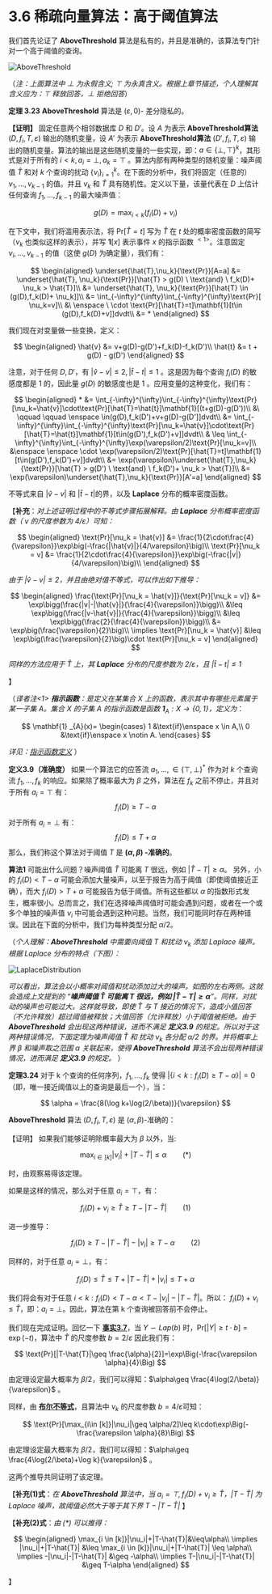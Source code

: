 # 3.6 稀疏向量算法：高于阈值算法

我们首先论证了 **AboveThreshold** 算法是私有的，并且是准确的，该算法专门针对一个高于阈值的查询。

![AboveThreshold](/3-Basic-Techniques-and-Composition-Theorems/The-sparse-vector-technique/img/AboveThreshold.png)

（*注：上面算法中 $\bot$ 为永假含义; $\top$ 为永真含义。根据上章节描述，个人理解其含义应为：$\top$ 释放回答，$\bot$ 拒绝回答*）

**定理  3.23** **AboveThreshold** 算法是 $(\varepsilon,0)$- 差分隐私的。

**【证明】** 固定任意两个相邻数据库 $D$ 和 $D'$。设 $A$ 为表示 **AboveThreshold算法** $(D,{f_i},T,\varepsilon)$ 输出的随机变量，设 $A'$ 为表示 **AboveThreshold算法** $(D',{f_i},T,\varepsilon)$ 输出的随机变量。算法的输出是这些随机变量的一些实现，即：$a \in \{\bot,\top\}^k$，其形式是对于所有的 $i<k,a_i=\bot,a_k=\top$ 。算法内部有两种类型的随机变量：噪声阈值 $\hat{T}$ 和对 $k$ 个查询的扰动 $\{\nu_i\}_{i=1}^k$。在下面的分析中，我们将固定（任意的）$\nu_1,...,\nu_{k-1}$ 的值。并且 $\nu_k$ 和 $\hat{T}$ 具有随机性。定义以下量，该量代表在 $D$ 上估计任何查询 $f_1,...,f_{k-1}$ 的最大噪声值：

$$
g(D) = \max_{i<k}(f_i(D) + \nu_i)
$$

在下文中，我们将滥用表示法，将 $\text{Pr}[\hat{T}=t]$ 写为 $\hat{T}$ 在 $t$ 处的概率密度函数的简写（$\nu_k$ 也类似这样的表示），并写 $\mathbf{1}[x]$ 表示事件 $x$ 的指示函数$\ ^{<1>}$。注意固定 $\nu_i,...,\nu_{k-1}$ 的值（这使 $g(D)$ 为确定量），我们有：

$$
\begin{aligned}
    \underset{\hat{T},\nu_k}{\text{Pr}}[A=a] &= \underset{\hat{T},
\nu_k}{\text{Pr}}[\hat{T} > g(D) \  \text{and} \ f_k(D)+
\nu_k > \hat{T}]\\
    &= \underset{\hat{T},
\nu_k}{\text{Pr}}[\hat{T} \in (g(D),f_k(D)+
\nu_k]]\\
    &= \int_{-\infty}^{\infty}\int_{-\infty}^{\infty}\text{Pr}[
\nu_k=v]\\
    &\ \enspace \ \cdot \text{Pr}[\hat{T}=t]\mathbf{1}[t\in (g(D),f_k(D)+v]]dvdt\\
    &= *
\end{aligned}
$$

我们现在对变量做一些变换，定义：

$$
\begin{aligned}
    \hat{v} &= v+g(D)-g(D')+f_k(D)-f_k(D')\\
    \hat{t} &= t + g(D) - g(D')
\end{aligned}
$$

注意，对于任何 $D,D'$，有 $|\hat{v}-v|\leq 2,|\hat{t}-t|\leq 1$ 。这是因为每个查询 $f_i(D)$ 的敏感度都是 $1$ 的，因此量 $g(D)$ 的敏感度也是 $1$ 。应用变量的这种变化，我们有：

$$
\begin{aligned}
    * &= \int_{-\infty}^{\infty}\int_{-\infty}^{\infty}\text{Pr}[\nu_k=\hat{v}]\cdot\text{Pr}[\hat{T}=\hat{t}]\mathbf{1}[(t+g(D)-g(D'))\\
   &\ \qquad \qquad \enspace \in(g(D),f_k(D')+v+g(D)-g(D']]dvdt\\
   &= \int_{-\infty}^{\infty}\int_{-\infty}^{\infty}\text{Pr}[\nu_k=\hat{v}]\cdot\text{Pr}[\hat{T}=\hat{t}]\mathbf{1}[t\in(g(D'),f_k(D')+v]]dvdt\\
   & \leq \int_{-\infty}^{\infty}\int_{-\infty}^{\infty}\exp(\varepsilon/2)\text{Pr}[\nu_k=v]\\
   &\enspace \enspace \cdot \exp(\varepsilon/2)\text{Pr}[\hat{T}=t]\mathbf{1}[t\in(g(D'),f_k(D')+v]]dvdt\\
   &= \exp(\varepsilon)\underset{\hat{T},\nu_k}{\text{Pr}}[\hat{T} > g(D') \  \text{and} \ f_k(D')+
\nu_k > \hat{T}]\\
   &= \exp(\varepsilon)\underset{\hat{T},\nu_k}{\text{Pr}}[A'=a]
\end{aligned}
$$

不等式来自 $|\hat{v}-v|$ 和 $|\hat{t}-t|$的界，以及 **Laplace** 分布的概率密度函数。

【**补充**：*对上述证明过程中的不等式步骤拓展解释。由 **Laplace** 分布概率密度函数（ $v$ 的尺度参数为 $4/\varepsilon$）可知：*

$$
\begin{aligned}
    \text{Pr}[\nu_k = \hat{v}] &= \frac{1}{2\cdot\frac{4}{\varepsilon}}\exp\big(-\frac{|\hat{v}|}{4/\varepsilon}\big)\\
    \text{Pr}[\nu_k = v] &= \frac{1}{2\cdot\frac{4}{\varepsilon}}\exp\big(-\frac{|v|}{4/\varepsilon}\big)\\
\end{aligned}
$$

*由于 $|\hat{v}-v|\leq 2$，并且由绝对值不等式，可以作出如下推导：*

$$
\begin{aligned}
    \frac{\text{Pr}[\nu_k = \hat{v}]}{\text{Pr}[\nu_k = v]} &= \exp\bigg(\frac{|v|-|\hat{v}|}{\frac{4}{\varepsilon}}\bigg)\\
    &\leq \exp\bigg(\frac{|v-\hat{v}|}{\frac{4}{\varepsilon}}\bigg)\\
    &\leq \exp\bigg(\frac{2}{\frac{4}{\varepsilon}}\bigg)\\
    &= \exp\big(\frac{\varepsilon}{2}\big)\\
    \implies \text{Pr}[\nu_k = \hat{v}] &\leq \exp\big(\frac{\varepsilon}{2}\big)\cdot \text{Pr}[\nu_k = v]
\end{aligned}
$$

*同样的方法应用于 $\hat{T}$ 上，其 **Laplace** 分布的尺度参数为 $2/\varepsilon$，且 $|\hat{t}-t|\leq 1$*

】

（*译者注<1> **指示函数**：是定义在某集合 $X$ 上的函数，表示其中有哪些元素属于某一子集 $A$。集合 $X$ 的子集 $A$ 的指示函数是函数 $\mathbf{1}_{A}:X\to \lbrace 0,1\rbrace$，定义为*：

$$
\mathbf{1} _{A}(x)= \begin{cases}
    1 &\text{if}\enspace x \in A,\\
    0 &\text{if}\enspace x \notin A.
\end{cases}
$$

*详见：[指示函数定义](https://en.wikipedia.org/wiki/Indicator_function)*
）

**定义3.9（准确度）** 如果一个算法它的应答流 $a_1,...,\in \{\top,\bot\}^{*}$ 作为对 $k$ 个查询流 $f_1,...,f_k$ 的响应。如果除了概率最大为 $\beta$ 之外，算法在 $f_k$ 之前不停止，并且对于所有 $a_i = \top$ 有：
$$
f_i(D) \geq T - \alpha
$$
对于所有 $a_i = \bot$ 有：
$$
f_i(D) \leq T + \alpha
$$
那么，我们称这个算法对于阈值 $T$ 是 **$(\alpha,\beta)$ -准确的**。

**算法1** 可能出什么问题？噪声阈值 $\hat{T}$ 可能离 $T$ 很远，例如 $|\hat{T}-T|\geq \alpha$。 另外，小的 $f_i(D)<T-\alpha$ 可能会添加大量噪声，以至于报告为高于阈值（即使阈值接近正确），而大 $f_i(D)>T+\alpha$ 可能报告为低于阈值。所有这些都以 $\alpha$ 的指数形式发生，概率很小。总而言之，我们在选择噪声阈值时可能会遇到问题，或者在一个或多个单独的噪声值 $ν_i$ 中可能会遇到这种问题。当然，我们可能同时存在两种错误。因此在下面的分析中，我们为每种类型分配 $\alpha/2$。

（*个人理解：**AboveThreshold** 中需要向阈值 $T$ 和扰动 $\nu_k$ 添加 Laplace 噪声。根据 Laplace 分布的特点（下图）：*

![LaplaceDistribution](/3-Basic-Techniques-and-Composition-Theorems/The-sparse-vector-technique/img/LaplaceDistribution.png)

*可以看出，算法会以小概率对阈值和扰动添加过大的噪声。如图的左右两侧。这就会造成上文提到的 “**噪声阈值 $\hat{T}$ 可能离 $T$ 很远，例如 $|\hat{T}-T|\geq \alpha$**”。同样，对扰动的噪声也可能过大。这样就导致，即使 $\hat{T}$ 与 $T$ 接近的情况下，造成小值回答（不允许释放）超过阈值被释放；大值回答（允许释放）小于阈值被拒绝。由于 **AboveThreshold** 会出现这两种错误，进而不满足 **定义3.9** 的规定。所以对于这两种错误情况，下面定理为噪声阈值 $\hat{T}$ 和 扰动 $\nu_k$ 各分配 $\alpha/2$ 的界。并将概率上界 $\beta$ 和噪声取之范围 $\alpha$ 关联起来，使得 **AboveThreshold** 算法不会出现两种错误情况，进而满足 **定义3.9** 的规定。*
）

**定理3.24** 对于 k 个查询的任何序列，$f_1,...,f_k$ 使得 $|\{i<k:f_i(D)\geq T - \alpha\}|=0$（即，唯一接近阈值以上的查询是最后一个），当：

$$
\alpha = \frac{8(\log k+\log(2/\beta))}{\varepsilon}
$$

**AboveThreshold** 算法 $(D,{f_i},T,\varepsilon)$ 是 $(\alpha,\beta)$-准确的：


【证明】 如果我们能够证明除概率最大为 $\beta$ 以外，当:

$$
 \max_{i \in [k]}|\nu_i|+|T-\hat{T}|\leq\alpha  \qquad  (*)
$$

时，由观察易得该定理。

如果是这样的情况，那么对于任意 $a_i=\top$，有：

$$
f_i(D) + \nu_i \geq \hat{T} \geq T-|T-\hat{T}| \qquad  (1)
$$

进一步推导：

$$
f_i(D) \geq T-|T-\hat{T}|-|\nu_i|\geq T-\alpha \qquad  (2)
$$

同样的，对于任意 $a_i = \bot$，有：

$$
f_i(D) \leq \hat{T} \leq T+|T-\hat{T}|+|\nu_i|\leq T+\alpha
$$

我们将会有对于任意 $i<k:f_i(D)<T-\alpha<T-|\nu_i|-|T-\hat{T}|$。所以： $f_i(D)+\nu_i\leq \hat{T}$，即：$a_i=\bot$。因此，算法在第 k 个查询被回答前不会停止。

我们现在完成证明。回忆一下 [**事实3.7**](/3-Basic-Techniques-and-Composition-Theorems/The-laplace-mechanism.html)，当 $Y\backsim Lap(b)$ 时，$\text{Pr}[|Y|\geq t\cdot b]=\exp(-t)$，算法中 $\hat{T}$ 的尺度参数 $b=2/\varepsilon$ 因此我们有：

$$
\text{Pr}[|T-\hat{T}|\geq \frac{\alpha}{2}]=\exp\Big(-\frac{\varepsilon \alpha}{4}\Big)
$$

由定理设定最大概率为 $\beta/2$，我们可以得知：$\alpha\geq \frac{4\log(2/\beta)}{\varepsilon}$
。

同样，由 [**布尔不等式**](/3-Basic-Techniques-and-Composition-Theorems/The-laplace-mechanism.html)，且算法中 $\nu_k$ 的尺度参数 $b=4/\varepsilon$可知：

$$
\text{Pr}[\max_{i\in [k]}|\nu_i|\geq \alpha/2]\leq k\cdot\exp\Big(-\frac{\varepsilon \alpha}{8}\Big)
$$

由定理设定最大概率为 $\beta/2$，我们可以得知：$\alpha\geq \frac{4\log(2/\beta)+\log k}{\varepsilon}$
。

这两个推导共同证明了该定理。

【**补充(1)式**：*在 **AboveThreshold** 算法中，当 $a_i=\top,f_i(D)+\nu_i\geq \hat{T}$，$|T-\hat{T}|$ 为 Laplace 噪声，故阈值必然大于等于其下界 $T-|T-\hat{T}|$* 】

【**补充(2)式**：*由 $(*)$ 可以推得：*

$$
\begin{aligned}
    \max_{i \in [k]}|\nu_i|+|T-\hat{T}|&\leq\alpha\\
    \implies |\nu_i|+|T-\hat{T}| &\leq \max_{i \in [k]}|\nu_i|+|T-\hat{T}| \leq \alpha\\
    \implies -|\nu_i|-|T-\hat{T}| &\geq -\alpha\\
    \implies T-|\nu_i|-|T-\hat{T}| &\geq T-\alpha
\end{aligned}
$$

 】